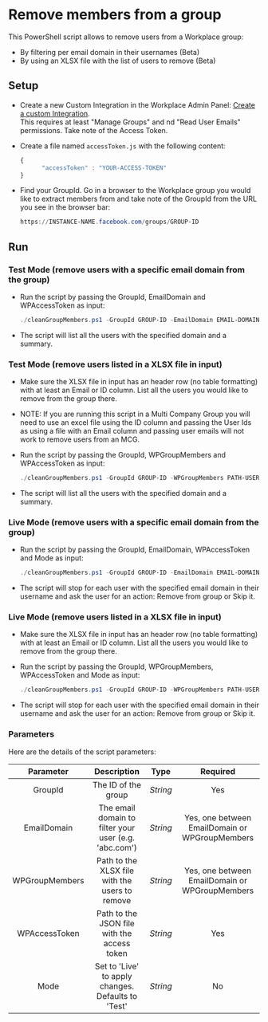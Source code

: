 # Remove members from a group

This PowerShell script allows to remove users from a Workplace group:
* By filtering per email domain in their usernames (Beta)
* By using an XLSX file with the list of users to remove (Beta)

## Setup

* Create a new Custom Integration in the Workplace Admin Panel: [Create a custom Integration](https://developers.facebook.com/docs/workplace/custom-integrations-new/#creating).<br/>This requires at least "Manage Groups" and nd "Read User Emails" permissions. Take note of the Access Token.

* Create a file named `accessToken.js` with the following content:

   ```javascript
   {
         "accessToken" : "YOUR-ACCESS-TOKEN"
   }
   ```

 * Find your GroupId. Go in a browser to the Workplace group you would like to extract members from and take note of the GroupId from the URL you see in the browser bar:

   ```powershell
   https://INSTANCE-NAME.facebook.com/groups/GROUP-ID
   ```

## Run

### Test Mode (remove users with a specific email domain from the group)

* Run the script by passing the GroupId, EmailDomain and WPAccessToken as input:

   ```powershell
   ./cleanGroupMembers.ps1 -GroupId GROUP-ID -EmailDomain EMAIL-DOMAIN -WPAccessToken ./accesstoken.js
   ```

* The script will list all the users with the specified domain and a summary.

### Test Mode (remove users listed in a XLSX file in input)

* Make sure the XLSX file in input has an header row (no table formatting) with at least an Email or ID column. List all the users you would like to remove from the group there.

* NOTE: If you are running this script in a Multi Company Group you will need to use an excel file using the ID column and passing the User Ids as using a file with an Email column and passing user emails will not work to remove users from an MCG.

* Run the script by passing the GroupId, WPGroupMembers and WPAccessToken as input:

   ```powershell
   ./cleanGroupMembers.ps1 -GroupId GROUP-ID -WPGroupMembers PATH-USERS-TO-REMOVE-XLSX -WPAccessToken ./accesstoken.js
   ```

* The script will list all the users with the specified domain and a summary.

### Live Mode (remove users with a specific email domain from the group)

* Run the script by passing the GroupId, EmailDomain, WPAccessToken and Mode as input:

   ```powershell
   ./cleanGroupMembers.ps1 -GroupId GROUP-ID -EmailDomain EMAIL-DOMAIN -WPAccessToken ./accesstoken.js -Mode Live
   ```

* The script will stop for each user with the specified email domain in their username and ask the user for an action: Remove from group or Skip it.

### Live Mode (remove users listed in a XLSX file in input)

* Make sure the XLSX file in input has an header row (no table formatting) with at least an Email or ID column. List all the users you would like to remove from the group there.

* Run the script by passing the GroupId, WPGroupMembers, WPAccessToken and Mode as input:

   ```powershell
   ./cleanGroupMembers.ps1 -GroupId GROUP-ID -WPGroupMembers PATH-USERS-TO-REMOVE-XLSX -WPAccessToken ./accesstoken.js -Mode Live
   ```

* The script will stop for each user with the specified email domain in their username and ask the user for an action: Remove from group or Skip it.

### Parameters

Here are the details of the script parameters:

   | Parameter         | Description                                                |  Type    |  Required    |
   |:-----------------:|:----------------------------------------------------------:|:--------:|:------------:|
   | GroupId           |  The ID of the group                                       | _String_ | Yes          |
   | EmailDomain       |  The email domain to filter your user (e.g. 'abc.com')     | _String_ | Yes, one between EmailDomain or WPGroupMembers |
   | WPGroupMembers    |  Path to the XLSX file with the users to remove            | _String_ | Yes, one between EmailDomain or WPGroupMembers |
   | WPAccessToken     |  Path to the JSON file with the access token               | _String_ | Yes          |
   | Mode              |  Set to 'Live' to apply changes. Defaults to 'Test'        | _String_ | No           |